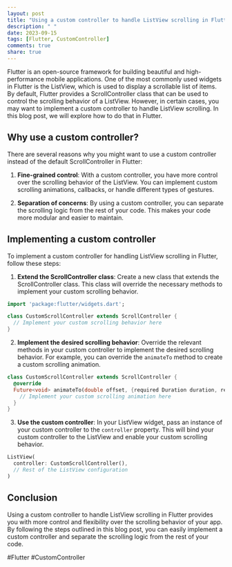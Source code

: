 ```yaml
---
layout: post
title: "Using a custom controller to handle ListView scrolling in Flutter."
description: " "
date: 2023-09-15
tags: [Flutter, CustomController]
comments: true
share: true
---
```


Flutter is an open-source framework for building beautiful and high-performance mobile applications. One of the most commonly used widgets in Flutter is the ListView, which is used to display a scrollable list of items. By default, Flutter provides a ScrollController class that can be used to control the scrolling behavior of a ListView. However, in certain cases, you may want to implement a custom controller to handle ListView scrolling. In this blog post, we will explore how to do that in Flutter.

## Why use a custom controller?

There are several reasons why you might want to use a custom controller instead of the default ScrollController in Flutter:

1. **Fine-grained control**: With a custom controller, you have more control over the scrolling behavior of the ListView. You can implement custom scrolling animations, callbacks, or handle different types of gestures.

2. **Separation of concerns**: By using a custom controller, you can separate the scrolling logic from the rest of your code. This makes your code more modular and easier to maintain.

## Implementing a custom controller

To implement a custom controller for handling ListView scrolling in Flutter, follow these steps:

1. **Extend the ScrollController class**: Create a new class that extends the ScrollController class. This class will override the necessary methods to implement your custom scrolling behavior.

```dart
import 'package:flutter/widgets.dart';

class CustomScrollController extends ScrollController {
  // Implement your custom scrolling behavior here
}
```

2. **Implement the desired scrolling behavior**: Override the relevant methods in your custom controller to implement the desired scrolling behavior. For example, you can override the `animateTo` method to create a custom scrolling animation.

```dart
class CustomScrollController extends ScrollController {
  @override
  Future<void> animateTo(double offset, {required Duration duration, required Curve curve}) {
    // Implement your custom scrolling animation here
  }
}
```

3. **Use the custom controller**: In your ListView widget, pass an instance of your custom controller to the `controller` property. This will bind your custom controller to the ListView and enable your custom scrolling behavior.

```dart
ListView(
  controller: CustomScrollController(),
  // Rest of the ListView configuration
)
```

## Conclusion

Using a custom controller to handle ListView scrolling in Flutter provides you with more control and flexibility over the scrolling behavior of your app. By following the steps outlined in this blog post, you can easily implement a custom controller and separate the scrolling logic from the rest of your code.

#Flutter #CustomController